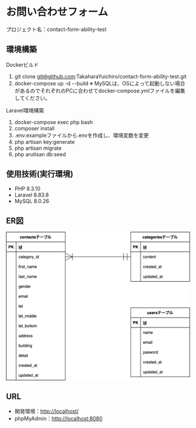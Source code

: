 # お問い合わせフォーム

プロジェクト名：contact-form-ability-test

## 環境構築

Dockerビルド

1. git clone <git@github.com>:TakaharaYuichiro/contact-form-ability-test.git
2. docker-compose up -d --build
※ MySQLは、OSによって起動しない場合があるのでそれぞれのPCに合わせてdocker-compose.ymlファイルを編集してください。

Laravel環境構築

1. docker-compose exec php bash
2. composer install
3. .env.exampleファイルから.envを作成し、環境変数を変更
4. php artisan key:generate
5. php artisan migrate
6. php arutisan db:seed

## 使用技術(実行環境)

- PHP 8.3.10
- Laravel 8.83.8
- MySQL 8.0.26

## ER図

![ER DIAGRAM](2024-09-17-19-33-49.png)

## URL

- 開発環境：<http://localhost/>
- phpMyAdmin：<http://localhost:8080>
  